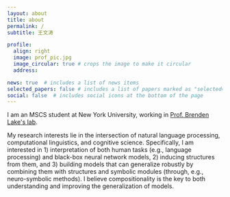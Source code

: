 ```yaml
---
layout: about
title: about
permalink: /
subtitle: 王文涛

profile:
  align: right
  image: prof_pic.jpg
  image_circular: true # crops the image to make it circular
  address: 

news: true  # includes a list of news items
selected_papers: false # includes a list of papers marked as "selected={true}"
social: false  # includes social icons at the bottom of the page
---
```


I am an MSCS student at New York University, working in [Prof. Brenden Lake's lab](https://lake-lab.github.io/).

My research interests lie in the intersection of natural language processing, computational linguistics, and cognitive science.
Specifically, I am interested in 1) interpretation of both human tasks (e.g., language processing) and black-box neural network models, 2) inducing structures from them, and 3) building models that can generalize robustly by combining them with structures and symbolic modules (through, e.g., neuro-symbolic methods). I believe compositionality is the key to both understanding and improving the generalization of models.
